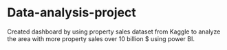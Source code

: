 # Data-analysis-project
Created dashboard by using property sales dataset from Kaggle to analyze the area with more property sales over 10 billion $ using power BI.  
